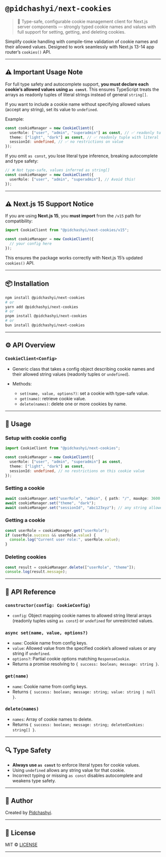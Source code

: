 # `@pidchashyi/next-cookies`

> 🍪 Type-safe, configurable cookie management client for Next.js server components — strongly typed cookie names and values with full support for setting, getting, and deleting cookies.

Simplify cookie handling with compile-time validation of cookie names and their allowed values. Designed to work seamlessly with Next.js 13-14 app router’s `cookies()` API.

---

## ⚠️ Important Usage Note

For full type safety and autocomplete support, **you must declare each cookie’s allowed values using `as const`**. This ensures TypeScript treats the arrays as readonly tuples of literal strings instead of general `string[]`.

If you want to include a cookie name without specifying allowed values (accept any string), set its value to `undefined`.

Example:

```ts
const cookieManager = new CookieClient({
  userRole: ["user", "admin", "superadmin"] as const, // ✅ readonly tuple with literal types
  theme: ["light", "dark"] as const, // ✅ readonly tuple with literal types
  sessionId: undefined, // ✅ no restrictions on value
});
```

If you omit `as const`, you lose literal type inference, breaking autocomplete and type safety:

```ts
// ❌ Not type-safe, values inferred as string[]
const cookieManager = new CookieClient({
  userRole: ["user", "admin", "superadmin"], // Avoid this!
});
```

---

## ⚠️ Next.js 15 Support Notice

If you are using **Next.js 15**, you **must import** from the `/v15` path for compatibility:

```ts
import CookieClient from "@pidchashyi/next-cookies/v15";

const cookieManager = new CookieClient({
  // your config here
});
```

This ensures the package works correctly with Next.js 15’s updated `cookies()` API.

---

## 📦 Installation

```bash
npm install @pidchashyi/next-cookies
# or
yarn add @pidchashyi/next-cookies
# or
pnpm install @pidchashyi/next-cookies
# or
bun install @pidchashyi/next-cookies

```

---

## ⚙️ API Overview

### `CookieClient<Config>`

- Generic class that takes a config object describing cookie names and their allowed string values (readonly tuples or `undefined`).
- Methods:

  - `set(name, value, options?)`: set a cookie with type-safe value.
  - `get(name)`: retrieve cookie value.
  - `delete(names)`: delete one or more cookies by name.

---

## 🔧 Usage

### Setup with cookie config

```ts
import CookieClient from "@pidchashyi/next-cookies";

const cookieManager = new CookieClient({
  userRole: ["user", "admin", "superadmin"] as const,
  theme: ["light", "dark"] as const,
  sessionId: undefined, // no restrictions on this cookie value
});
```

### Setting a cookie

```ts
await cookieManager.set("userRole", "admin", { path: "/", maxAge: 3600 });
await cookieManager.set("theme", "dark");
await cookieManager.set("sessionId", "abc123xyz"); // any string allowed here
```

### Getting a cookie

```ts
const userRole = cookieManager.get("userRole");
if (userRole.success && userRole.value) {
  console.log("Current user role:", userRole.value);
}
```

### Deleting cookies

```ts
const result = cookieManager.delete(["userRole", "theme"]);
console.log(result.message);
```

---

## 🧰 API Reference

### `constructor(config: CookieConfig)`

- `config`: Object mapping cookie names to allowed string literal arrays (readonly tuples using `as const`) or `undefined` for unrestricted values.

### `async set(name, value, options?)`

- `name`: Cookie name from config keys.
- `value`: Allowed value from the specified cookie’s allowed values or any string if `undefined`.
- `options?`: Partial cookie options matching `ResponseCookie`.
- Returns a promise resolving to `{ success: boolean; message: string }`.

### `get(name)`

- `name`: Cookie name from config keys.
- Returns `{ success: boolean; message: string; value: string | null }`.

### `delete(names)`

- `names`: Array of cookie names to delete.
- Returns `{ success: boolean; message: string; deletedCookies: string[] }`.

---

## 🔍 Type Safety

- **Always use `as const`** to enforce literal types for cookie values.
- Using `undefined` allows any string value for that cookie.
- Incorrect typing or missing `as const` disables autocomplete and weakens type safety.

---

## 👤 Author

Created by [Pidchashyi](https://github.com/Marian1309/next-cookies).

---

## 📄 License

MIT © [LICENSE](https://github.com/Marian1309/next-cookies/blob/main/LICENSE)

---
